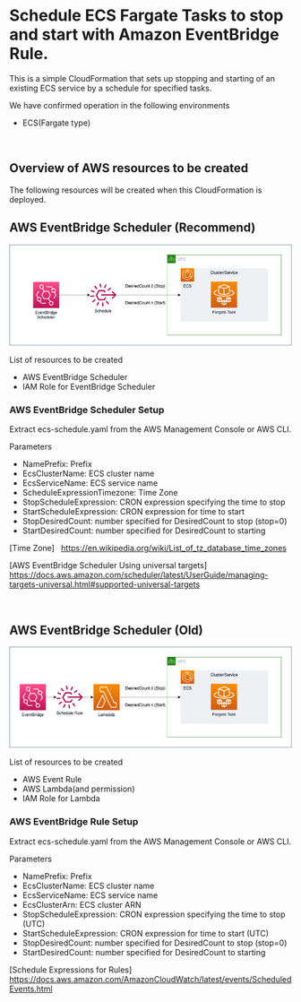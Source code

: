 # Schedule ECS Fargate Tasks to stop and start with Amazon EventBridge Rule.

This is a simple CloudFormation that sets up stopping and starting of an existing ECS service by a schedule for specified tasks.

We have confirmed operation in the following environments
- ECS(Fargate type) 

&nbsp;

## Overview of AWS resources to be created
The following resources will be created when this CloudFormation is deployed.

## AWS EventBridge Scheduler (Recommend)
![Resource Overview](images/eventbridge-scheduler.png)

List of resources to be created
- AWS EventBridge Scheduler
- IAM Role for EventBridge Scheduler

### AWS EventBridge Scheduler Setup
Extract ecs-schedule.yaml from the AWS Management Console or AWS CLI.

Parameters
- NamePrefix: Prefix
- EcsClusterName: ECS cluster name
- EcsServiceName: ECS service name
- ScheduleExpressionTimezone: Time Zone
- StopScheduleExpression: CRON expression specifying the time to stop
- StartScheduleExpression: CRON expression for time to start
- StopDesiredCount: number specified for DesiredCount to stop (stop=0)
- StartDesiredCount: number specified for DesiredCount to starting

[Time Zone] &nbsp;
https://en.wikipedia.org/wiki/List_of_tz_database_time_zones

[AWS EventBridge Scheduler Using universal targets] &nbsp;
https://docs.aws.amazon.com/scheduler/latest/UserGuide/managing-targets-universal.html#supported-universal-targets

&nbsp;

## AWS EventBridge Scheduler (Old)
![Resource Overview](images/events-rule.png)

List of resources to be created
- AWS Event Rule
- AWS Lambda(and permission)
- IAM Role for Lambda

### AWS EventBridge Rule Setup
Extract ecs-schedule.yaml from the AWS Management Console or AWS CLI.

Parameters
- NamePrefix: Prefix
- EcsClusterName: ECS cluster name
- EcsServiceName: ECS service name
- EcsClusterArn: ECS cluster ARN
- StopScheduleExpression: CRON expression specifying the time to stop (UTC)
- StartScheduleExpression: CRON expression for time to start (UTC)
- StopDesiredCount: number specified for DesiredCount to stop (stop=0)
- StartDesiredCount: number specified for DesiredCount to starting

[Schedule Expressions for Rules] &nbsp;
https://docs.aws.amazon.com/AmazonCloudWatch/latest/events/ScheduledEvents.html




